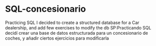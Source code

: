 # SQL-concesionario
Practicing SQL I decided to create a structured database for a Car dealership, and add few exercises to modify the db
SP:Practicando SQL decidí crear una base de datos estructurada para un concesionario de coches, y añadir ciertos ejercicios para modificarla
